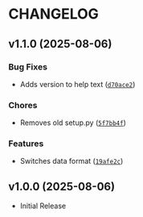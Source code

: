 # CHANGELOG

<!-- version list -->

## v1.1.0 (2025-08-06)

### Bug Fixes

- Adds version to help text
  ([`d70ace2`](https://github.com/UCSD-E4E/smartfin-tools/commit/d70ace21773cd0caef02e07e3fb4706019395d51))

### Chores

- Removes old setup.py
  ([`5f7bb4f`](https://github.com/UCSD-E4E/smartfin-tools/commit/5f7bb4fa9c0118e60b9cd8ff074ccc7818a16f6e))

### Features

- Switches data format
  ([`19afe2c`](https://github.com/UCSD-E4E/smartfin-tools/commit/19afe2c5b17ffe3ed5dff324289fe7a60f363ba5))


## v1.0.0 (2025-08-06)

- Initial Release
